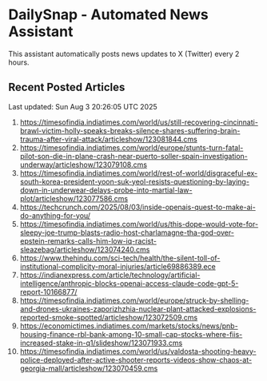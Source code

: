 # DailySnap - Automated News Assistant

This assistant automatically posts news updates to X (Twitter) every 2 hours.

## Recent Posted Articles

Last updated: Sun Aug  3 20:26:05 UTC 2025

1. https://timesofindia.indiatimes.com/world/us/still-recovering-cincinnati-brawl-victim-holly-speaks-breaks-silence-shares-suffering-brain-trauma-after-viral-attack/articleshow/123081844.cms
2. https://timesofindia.indiatimes.com/world/europe/stunts-turn-fatal-pilot-son-die-in-plane-crash-near-puerto-soller-spain-investigation-underway/articleshow/123079108.cms
3. https://timesofindia.indiatimes.com/world/rest-of-world/disgraceful-ex-south-korea-president-yoon-suk-yeol-resists-questioning-by-laying-down-in-underwear-delays-probe-into-martial-law-plot/articleshow/123077586.cms
4. https://techcrunch.com/2025/08/03/inside-openais-quest-to-make-ai-do-anything-for-you/
5. https://timesofindia.indiatimes.com/world/us/this-dope-would-vote-for-sleepy-joe-trump-blasts-radio-host-charlamagne-tha-god-over-epstein-remarks-calls-him-low-iq-racist-sleazebag/articleshow/123074240.cms
6. https://www.thehindu.com/sci-tech/health/the-silent-toll-of-institutional-complicity-moral-injuries/article69886389.ece
7. https://indianexpress.com/article/technology/artificial-intelligence/anthropic-blocks-openai-access-claude-code-gpt-5-report-10166877/
8. https://timesofindia.indiatimes.com/world/europe/struck-by-shelling-and-drones-ukraines-zaporizhzhia-nuclear-plant-attacked-explosions-reported-smoke-spotted/articleshow/123072509.cms
9. https://economictimes.indiatimes.com/markets/stocks/news/pnb-housing-finance-rbl-bank-among-10-small-cap-stocks-where-fiis-increased-stake-in-q1/slideshow/123071933.cms
10. https://timesofindia.indiatimes.com/world/us/valdosta-shooting-heavy-police-deployed-after-active-shooter-reports-videos-show-chaos-at-georgia-mall/articleshow/123070459.cms
